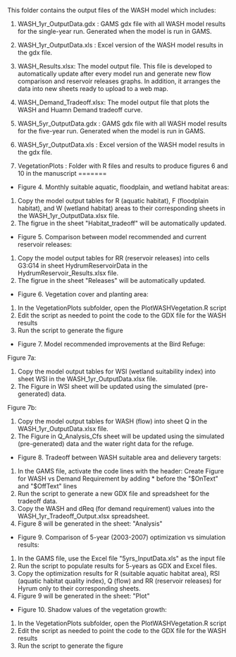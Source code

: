 This folder contains the output files of the WASH model which includes:

1. WASH_1yr_OutputData.gdx : GAMS gdx file with all WASH model results for the single-year run. Generated when the model is run in GAMS.

2. WASH_1yr_OutputData.xls : Excel version of the WASH model results in the gdx file.

3. WASH_Results.xlsx: The model output file. This file is developed to automatically update after every model run and generate new flow comparison and reservoir releases graphs. In addition, it arranges the data into new sheets ready to upload to a web map. 

4. WASH_Demand_Tradeoff.xlsx: The model output file that plots the WASH and Huamn Demand tradeoff curve. 

5. WASH_5yr_OutputData.gdx : GAMS gdx file with all WASH model results for the five-year run. Generated when the model is run in GAMS.

6. WASH_5yr_OutputData.xls : Excel version of the WASH model results in the gdx file.

7. VegetationPlots : Folder with R files and results to produce figures 6 and 10 in the manuscript
=======
* Figure 4. Monthly suitable aquatic, floodplain, and wetland habitat areas:
1. Copy the model output tables for R (aquatic habitat), F (floodplain habitat), and W (wetland habitat) areas to their corresponding sheets in the WASH_1yr_OutputData.xlsx file. 
2. The figrue in the sheet "Habitat_tradeoff" will be automatically updated.

* Figure 5. Comparison between model recommended and current reservoir releases:
1. Copy the model output tables for RR (reservoir releases) into cells G3:G14 in sheet HydrumReservoirData in the HydrumReservoir_Results.xlsx file. 
2. The figrue in the sheet "Releases" will be automatically updated.

* Figure 6. Vegetation cover and planting area:
1. In the VegetationPlots subfolder, open the PlotWASHVegetation.R script
2. Edit the script as needed to point the code to the GDX file for the WASH results
3. Run the script to generate the figure

* Figure 7. Model recommended improvements at the Bird Refuge:
	
Figure 7a:

1. Copy the model output tables for WSI (wetland suitability index) into sheet WSI in the WASH_1yr_OutputData.xlsx file.
2. The Figure in WSI sheet will be updated using the simulated (pre-generated) data.


Figure 7b:

1. Copy the model output tables for WASH (flow) into sheet Q in the WASH_1yr_OutputData.xlsx file.
2. The Figure in Q_Analysis_Cfs sheet will be updated using the simulated (pre-generated) data and the water right data for the refuge.

* Figure 8. Tradeoff between WASH suitable area and delievery targets:
1. In the GAMS file, activate the code lines with the header: Create Figure  for WASH vs Demand Requirement by adding * before the "$OnText" and "$OffText" lines
2. Run the script to generate a new GDX file and spreadsheet for the tradeoff data.
3. Copy the WASH and dReq (for demand requirement) values into the WASH_1yr_Tradeoff_Output.xlsx spreadsheet.
4. Figure 8 will be generated in the sheet: "Analysis"

* Figure 9. Comparison of 5-year (2003-2007) optimization vs simulation results:
1. In the GAMS file, use the Excel file "5yrs_InputData.xls" as the input file 
2. Run the script to populate results for 5-years as GDX and Excel files.
3. Copy the optimization results for R (suitable aquatic habitat area), RSI (aquatic habitat quality index), Q (flow) and RR (reservoir releases) for Hyrum only to their corresponding sheets. 
4. Figure 9 will be generated in the sheet: "Plot"

* Figure 10. Shadow values of the vegetation growth:
1. In the VegetationPlots subfolder, open the PlotWASHVegetation.R script
2. Edit the script as needed to point the code to the GDX file for the WASH results
3. Run the script to generate the figure
